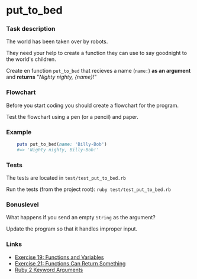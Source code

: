 # put_to_bed

### Task description

The world has been taken over by robots.

They need your help to create a function they can use to say goodnight to the world's children.

Create en function `put_to_bed` that recieves a name (`name:`) **as an argument** and **returns** "*Nighty nighty, {name}!*"

### Flowchart

Before you start coding you should create a flowchart for the program.

Test the flowchart using a pen (or a pencil) and paper.

### Example

```ruby
	puts put_to_bed(name: 'Billy-Bob')
    #=> 'Nighty nighty, Billy-Bob!'
```

### Tests

The tests are located in `test/test_put_to_bed.rb`

Run the tests (from the project root): `ruby test/test_put_to_bed.rb`

### Bonuslevel

What happens if you send an empty `String` as the argument?

Update the program so that it handles improper input.

### Links

* [Exercise 19: Functions and Variables](http://learnrubythehardway.org/book/ex19.html)
* [Exercise 21: Functions Can Return Something](http://learnrubythehardway.org/book/ex21.html)
* [Ruby 2 Keyword Arguments](https://robots.thoughtbot.com/ruby-2-keyword-arguments)
